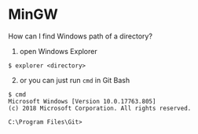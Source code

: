 # MinGW
How can I find Windows path of a directory?
1) open Windows Explorer
```
$ explorer <directory>
```

2) or you can just run `cmd` in Git Bash
```
$ cmd
Microsoft Windows [Version 10.0.17763.805]
(c) 2018 Microsoft Corporation. All rights reserved.

C:\Program Files\Git>
```
